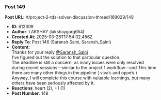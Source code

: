 ### Post 149
**Post URL**: /t/project-2-tds-solver-discussion-thread/169029/149
- **ID**: 612309
- **Author**: LAKSHAY (lakshaygarg654)
- **Created At**: 2025-03-28T17:54:02.456Z
- **Reply To**: Post 146 (Saransh Saini, Saransh_Saini)
- **Content**:  
  Thanks for your reply <a class="mention" href="/u/saransh_saini">@Saransh_Saini</a><br>
I’ve figured out the solution to that particular question.<br>
The deadline is still a concern, as many issues were only resolved during recent sessions—similar to the project 1 workflow—and This time there are many other things in the pipeline ( viva’s and oppe’s )<br>
Anyway, I will complete this course with valuable learnings, but many others have been seriously affected by it.
- **Reactions**: heart (2), +1 (1)
- **Post Number**: 149

